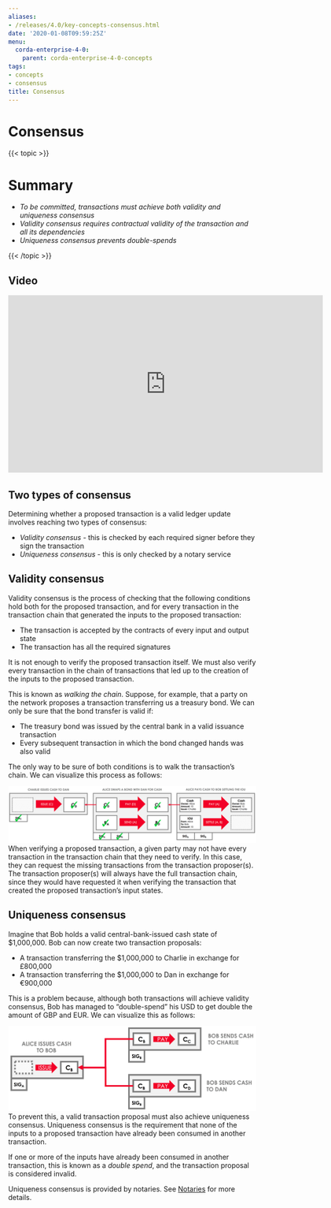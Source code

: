 ```yaml
---
aliases:
- /releases/4.0/key-concepts-consensus.html
date: '2020-01-08T09:59:25Z'
menu:
  corda-enterprise-4-0:
    parent: corda-enterprise-4-0-concepts
tags:
- concepts
- consensus
title: Consensus
---
```



# Consensus


{{< topic >}}

# Summary


* *To be committed, transactions must achieve both validity and uniqueness consensus*
* *Validity consensus requires contractual validity of the transaction and all its dependencies*
* *Uniqueness consensus prevents double-spends*


{{< /topic >}}

## Video

<iframe src="https://player.vimeo.com/video/214138438" width="640" height="360" frameborder="0" webkitallowfullscreen="true" mozallowfullscreen="true" allowfullscreen="true"></iframe>


<p></p>


## Two types of consensus

Determining whether a proposed transaction is a valid ledger update involves reaching two types of consensus:


* *Validity consensus* - this is checked by each required signer before they sign the transaction
* *Uniqueness consensus* - this is only checked by a notary service


## Validity consensus

Validity consensus is the process of checking that the following conditions hold both for the proposed transaction,
and for every transaction in the transaction chain that generated the inputs to the proposed transaction:


* The transaction is accepted by the contracts of every input and output state
* The transaction has all the required signatures

It is not enough to verify the proposed transaction itself. We must also verify every transaction in the chain of
transactions that led up to the creation of the inputs to the proposed transaction.

This is known as *walking the chain*. Suppose, for example, that a party on the network proposes a transaction
transferring us a treasury bond. We can only be sure that the bond transfer is valid if:


* The treasury bond was issued by the central bank in a valid issuance transaction
* Every subsequent transaction in which the bond changed hands was also valid

The only way to be sure of both conditions is to walk the transaction’s chain. We can visualize this process as follows:

![validation consensus](resources/validation-consensus.png "validation consensus")
When verifying a proposed transaction, a given party may not have every transaction in the transaction chain that they
need to verify. In this case, they can request the missing transactions from the transaction proposer(s). The
transaction proposer(s) will always have the full transaction chain, since they would have requested it when
verifying the transaction that created the proposed transaction’s input states.


## Uniqueness consensus

Imagine that Bob holds a valid central-bank-issued cash state of $1,000,000. Bob can now create two transaction
proposals:


* A transaction transferring the $1,000,000 to Charlie in exchange for £800,000
* A transaction transferring the $1,000,000 to Dan in exchange for €900,000

This is a problem because, although both transactions will achieve validity consensus, Bob has managed to
“double-spend” his USD to get double the amount of GBP and EUR. We can visualize this as follows:

![uniqueness consensus](resources/uniqueness-consensus.png "uniqueness consensus")
To prevent this, a valid transaction proposal must also achieve uniqueness consensus. Uniqueness consensus is the
requirement that none of the inputs to a proposed transaction have already been consumed in another transaction.

If one or more of the inputs have already been consumed in another transaction, this is known as a *double spend*,
and the transaction proposal is considered invalid.

Uniqueness consensus is provided by notaries. See [Notaries](key-concepts-notaries.md) for more details.

